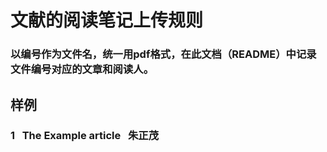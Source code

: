 # 文献的阅读笔记上传规则
### 以编号作为文件名，统一用pdf格式，在此文档（README）中记录文件编号对应的文章和阅读人。

## 样例
### 1   The Example article   朱正茂
